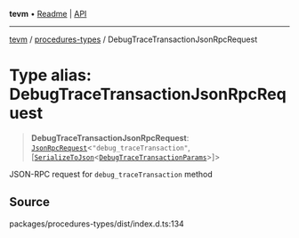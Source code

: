 **tevm** • [Readme](../../README.md) \| [API](../../modules.md)

***

[tevm](../../README.md) / [procedures-types](../README.md) / DebugTraceTransactionJsonRpcRequest

# Type alias: DebugTraceTransactionJsonRpcRequest

> **DebugTraceTransactionJsonRpcRequest**: [`JsonRpcRequest`](../../index/type-aliases/JsonRpcRequest.md)\<`"debug_traceTransaction"`, [[`SerializeToJson`](SerializeToJson.md)\<[`DebugTraceTransactionParams`](../../actions-types/type-aliases/DebugTraceTransactionParams.md)\>]\>

JSON-RPC request for `debug_traceTransaction` method

## Source

packages/procedures-types/dist/index.d.ts:134
